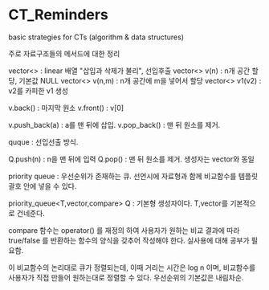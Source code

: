 # CT_Reminders
basic strategies for CTs (algorithm &amp; data structures)

주로 자료구조들의 메서드에 대한 정리

vector<> : linear 배열 "삽입과 삭제가 불리", 선입후출
vector<> v(n) : n개 공간 할당, 기본값 NULL
vector<> v(n,m) : n개 공간에 m을 넣어서 할당
vector<> v1(v2) : v2를 카피한 v1 생성 

v.back() : 마지막 원소
v.front() : v[0]

v.push_back(a) : a를 맨 뒤에 삽입.
v.pop_back() : 맨 뒤 원소를 제거. 



quque : 선입선출 방식. 

Q.push(n) : n을 맨 뒤에 입력
Q.pop() : 맨 뒤 원소를 제거.
생성자는 vector와 동일

priority queue : 우선순위가 존재하는 큐. 선언시에 자료형과 함께 비교함수를 템플릿 괄호 안에 넣을 수 있다.

priority_queue<T,vector<T>,compare> Q : 기본형 생성자이다. T,vector<T>를 기본적으로 건네준다.
 
 
compare 함수는 operator() 를 재정의 하여 사용자가 원하는 비교 결과에 따라 true/false 를 반환하는 함수의 양식을 갖추어 작성해야 한다.
실사용에 대해 공부가 필요함. 


이 비교함수의 논리대로 큐가 정렬되는데, 이때 거리는 시간은 log n 이며, 비교함수를 사용자가 직접 만들어 원하는대로 정렬할 수 있다. 
우선순위의 기본값은 내림차순.









